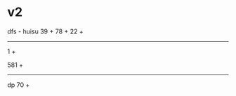 ﻿# v2
 
dfs - huisu
39     +
78     +
22     +

------------------
1      +

581    +        

------------------
dp
70     +
